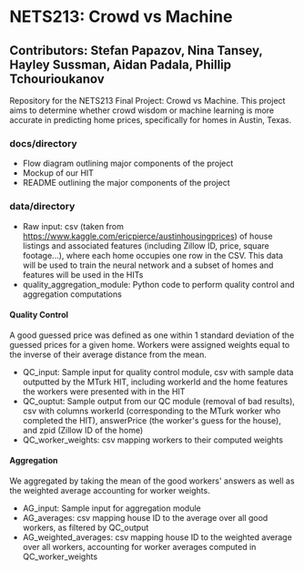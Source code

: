 # NETS213: Crowd vs Machine
## Contributors: Stefan Papazov, Nina Tansey, Hayley Sussman, Aidan Padala, Phillip Tchourioukanov
Repository for the NETS213 Final Project: Crowd vs Machine. This project aims to determine whether crowd wisdom or machine learning is more accurate in predicting home prices, specifically for homes in Austin, Texas.

### docs/directory
- Flow diagram outlining major components of the project
- Mockup of our HIT
- README outlining the major components of the project

### data/directory
- Raw input: csv (taken from https://www.kaggle.com/ericpierce/austinhousingprices) of house listings and associated features (including Zillow ID, price, square footage...), where each home occupies one row in the CSV. This data will be used to train the neural network and a subset of homes and features will be used in the HITs
- quality_aggregation_module: Python code to perform quality control and aggregation computations

#### Quality Control
A good guessed price was defined as one within 1 standard deviation of the guessed prices for a given home. Workers were assigned weights equal to the inverse of their average distance from the mean.

- QC_input: Sample input for quality control module, csv with sample data outputted by the MTurk HIT, including workerId and the home features the workers were presented with in the HIT
- QC_ouptut: Sample output from our QC module (removal of bad results), csv with columns workerId (corresponding to the MTurk worker who completed the HIT), answerPrice (the worker's guess for the house), and zpid (Zillow ID of the home)
- QC_worker_weights: csv mapping workers to their computed weights

#### Aggregation
We aggregated by taking the mean of the good workers' answers as well as the weighted average accounting for worker weights.
- AG_input: Sample input for aggregation module
- AG_averages: csv mapping house ID to the average over all good workers, as filtered by QC_output
- AG_weighted_averages: csv mapping house ID to the weighted average over all workers, accounting for worker averages computed in QC_worker_weights

